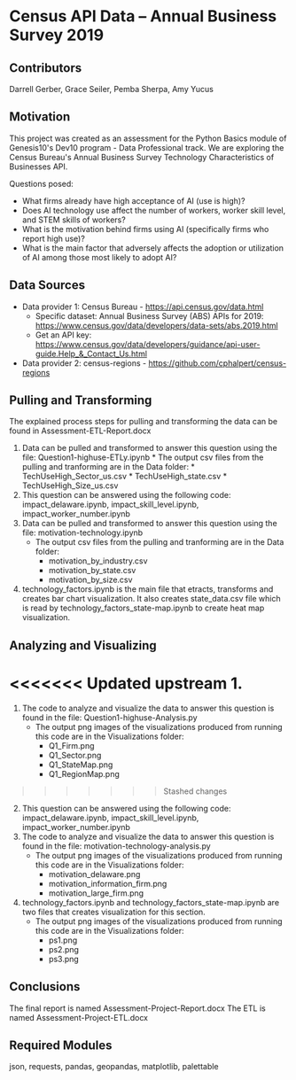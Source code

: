 # Census API Data – Annual Business Survey 2019

## Contributors
Darrell Gerber, Grace Seiler, Pemba Sherpa, Amy Yucus

## Motivation
This project was created as an assessment for the Python Basics module of Genesis10's Dev10 program - Data Professional track.
We are exploring the Census Bureau's Annual Business Survey Technology Characteristics of Businesses API.

Questions posed: 
* What firms already have high acceptance of AI (use is high)? 
* Does AI technology use affect the number of workers, worker skill level, and STEM skills of workers?  
* What is the motivation behind firms using AI (specifically firms who report high use)?
* What is the main factor that adversely affects the adoption or utilization of AI among those most likely to adopt AI? 
 
## Data Sources
* Data provider 1: Census Bureau - https://api.census.gov/data.html
	* Specific dataset: Annual Business Survey (ABS) APIs for 2019: https://www.census.gov/data/developers/data-sets/abs.2019.html
	* Get an API key: https://www.census.gov/data/developers/guidance/api-user-guide.Help_&_Contact_Us.html
* Data provider 2: census-regions - https://github.com/cphalpert/census-regions


## Pulling and Transforming
The explained process steps for pulling and transforming the data can be found in Assessment-ETL-Report.docx
1. Data can be pulled and transformed to answer this question using the file: Question1-highuse-ETLy.ipynb
	    * The output csv files from the pulling and tranforming are in the Data folder: 
		* TechUseHigh_Sector_us.csv
		* TechUseHigh_state.csv
		* TechUseHigh_Size_us.csv
2. This question can be answered using the following code: impact_delaware.ipynb, impact_skill_level.ipynb, impact_worker_number.ipynb
3. Data can be pulled and transformed to answer this question using the file: motivation-technology.ipynb
	* The output csv files from the pulling and tranforming are in the Data folder: 
		* motivation_by_industry.csv
		* motivation_by_state.csv
		* motivation_by_size.csv
4. technology_factors.ipynb is the main file that etracts, transforms and creates bar chart visualization. It also creates state_data.csv file which is read by technology_factors_state-map.ipynb to create heat map visualization.  

## Analyzing and Visualizing
<<<<<<< Updated upstream
1.
=======
1. The code to analyze and visualize the data to answer this question is found in the file: Question1-highuse-Analysis.py
	* The output png images of the visualizations produced from running this code are in the Visualizations folder:
		* Q1_Firm.png
		* Q1_Sector.png
		* Q1_StateMap.png
		* Q1_RegionMap.png
>>>>>>> Stashed changes
2. This question can be answered using the following code: impact_delaware.ipynb, impact_skill_level.ipynb, impact_worker_number.ipynb
3. The code to analyze and visualize the data to answer this question is found in the file: motivation-technology-analysis.py
	* The output png images of the visualizations produced from running this code are in the Visualizations folder:
		* motivation_delaware.png
		* motivation_information_firm.png
		* motivation_large_firm.png
4. technology_factors.ipynb and technology_factors_state-map.ipynb are two files that creates visualization for this section. 
	* The output png images of the visualizations produced from running this code are in the Visualizations folder:
		* ps1.png
		* ps2.png
		* ps3.png

## Conclusions
The final report is named Assessment-Project-Report.docx
The ETL is named Assessment-Project-ETL.docx

## Required Modules
json, requests, pandas, geopandas, matplotlib, palettable
